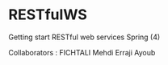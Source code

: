 # RESTfulWS

Getting start RESTful web services Spring (4)

Collaborators : 
    FICHTALI Mehdi
    Erraji Ayoub
